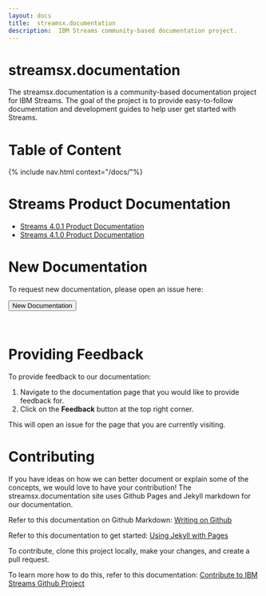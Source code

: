 ```yaml
---
layout: docs
title:  streamsx.documentation
description:  IBM Streams community-based documentation project.  
---
```


# streamsx.documentation
The streamsx.documentation is a community-based documentation project for IBM Streams.
The goal of the project is to provide easy-to-follow documentation and development guides to help user get started with Streams.

# Table of Content
{% include nav.html context="/docs/"%}

# Streams Product Documentation
* [Streams 4.0.1 Product Documentation](http://www-01.ibm.com/support/knowledgecenter/#!/SSCRJU_4.0.1/com.ibm.streams.welcome.doc/doc/kc-homepage.html)
* [Streams 4.1.0 Product Documentation](http://www-01.ibm.com/support/knowledgecenter/#!/SSCRJU_4.1.0/com.ibm.streams.welcome.doc/doc/kc-homepage.html)

# New Documentation

To request new documentation, please open an issue here:

   <form action="https://github.com/IBMStreams/streamsx.documentation/issues/new" target="_blank">
  	  <input type="submit" value="New Documentation">
   </form>
<br>

# Providing Feedback

To provide feedback to our documentation:

1.  Navigate to the documentation page that you would like to provide feedback for.
1.  Click on the **Feedback** button at the top right corner.

This will open an issue for the page that you are currently visiting.  

# Contributing

If you have ideas on how we can better document or explain some of the concepts, we would love to have your contribution!  The streamsx.documentation site uses Github Pages and Jekyll markdown for our documentation.

Refer to this documentation on Github Markdown:  [Writing on Github](https://help.github.com/categories/writing-on-github)

Refer to this documentation to get started:  [Using Jekyll with Pages](https://help.github.com/articles/using-jekyll-with-pages/)  

To contribute, clone this project locally, make your changes, and create a pull request.

To learn more how to do this, refer to this documentation:  [Contribute to IBM Streams Github Project](https://developer.ibm.com/streamsdev/docs/contribute-github-project/)
